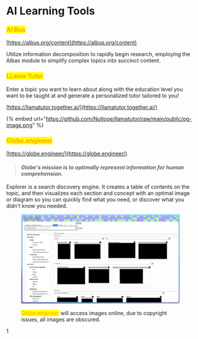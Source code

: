 # AI Learning Tools



### <mark style="color:orange;">AI Bus</mark>

[https://albus.org/content](https://albus.org/content)

Utilize information decomposition to rapidly begin research, employing the Albas module to simplify complex topics into succinct content.



### <mark style="color:orange;">LLama Tutor</mark>

Enter a topic you want to learn about along with the education level you want to be taught at and generate a personalized tutor tailored to you!

[https://llamatutor.together.ai/](https://llamatutor.together.ai/)

{% embed url="https://github.com/Nutlope/llamatutor/raw/main/public/og-image.png" %}

### <mark style="color:orange;">Globe.engineer</mark>

[https://globe.engineer/](https://globe.engineer/)

> #### _Globe's mission is to optimally represent information for human comprehension._

Explorer is a search discovery engine. It creates a table of contents on the topic, and then visualizes each section and concept with an optimal image or diagram so you can quickly find what you need, or discover what you didn't know you needed.

<figure><img src="../../.gitbook/assets/engineer globe tiny.png" alt=""><figcaption><p><mark style="color:orange;">Globe.engineer</mark> will access images online, due to copyright issues, all images are obscured.</p></figcaption></figure>

1





